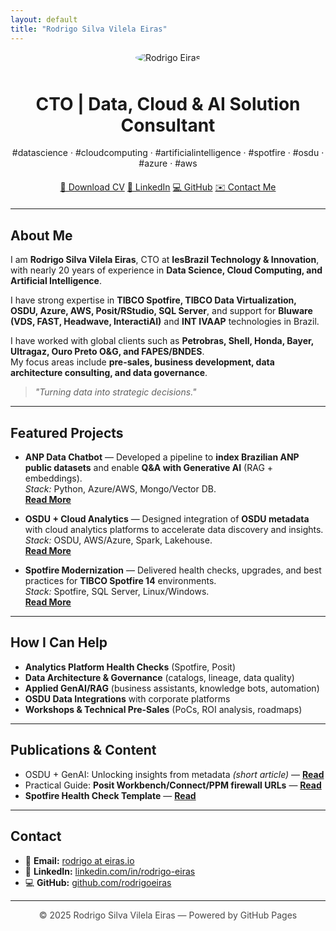 ```yaml
---
layout: default
title: "Rodrigo Silva Vilela Eiras"
---
```


<!-- Hero section with profile picture -->
<p align="center">
  <img src="assets/img/rodrigo.jpg" alt="Rodrigo Eiras" style="max-width: 160px; border-radius: 50%; margin-bottom: 10px;">
</p>

<h1 align="center">CTO | Data, Cloud & AI Solution Consultant</h1>
<p align="center">
  #datascience · #cloudcomputing · #artificialintelligence · #spotfire · #osdu · #azure · #aws
</p>

<div align="center" style="margin: 20px 0;">
  <a href="assets/cv.pdf" class="btn">📄 Download CV</a>
  <a href="https://www.linkedin.com/in/rodrigo-eiras" class="btn">💼 LinkedIn</a>
  <a href="https://github.com/rodrigoeiras" class="btn">💻 GitHub</a>
  <a href="mailto:rodrigo.eiras@iesbrazil.com" class="btn btn-ghost">✉️ Contact Me</a>
</div>

---

## About Me
I am **Rodrigo Silva Vilela Eiras**, CTO at **IesBrazil Technology & Innovation**, with nearly 20 years of experience in **Data Science, Cloud Computing, and Artificial Intelligence**.  

I have strong expertise in **TIBCO Spotfire, TIBCO Data Virtualization, OSDU, Azure, AWS, Posit/RStudio, SQL Server**, and support for **Bluware (VDS, FAST, Headwave, InteractiAI)** and **INT IVAAP** technologies in Brazil.  

I have worked with global clients such as **Petrobras, Shell, Honda, Bayer, Ultragaz, Ouro Preto O&G, and FAPES/BNDES**.  
My focus areas include **pre-sales, business development, data architecture consulting, and data governance**.

> *"Turning data into strategic decisions."*

---

## Featured Projects
- **ANP Data Chatbot** — Developed a pipeline to **index Brazilian ANP public datasets** and enable **Q&A with Generative AI** (RAG + embeddings).  
  _Stack:_ Python, Azure/AWS, Mongo/Vector DB.  
  **[Read More](#)**

- **OSDU + Cloud Analytics** — Designed integration of **OSDU metadata** with cloud analytics platforms to accelerate data discovery and insights.  
  _Stack:_ OSDU, AWS/Azure, Spark, Lakehouse.  
  **[Read More](#)**

- **Spotfire Modernization** — Delivered health checks, upgrades, and best practices for **TIBCO Spotfire 14** environments.  
  _Stack:_ Spotfire, SQL Server, Linux/Windows.  
  **[Read More](#)**

---

## How I Can Help
- **Analytics Platform Health Checks** (Spotfire, Posit)  
- **Data Architecture & Governance** (catalogs, lineage, data quality)  
- **Applied GenAI/RAG** (business assistants, knowledge bots, automation)  
- **OSDU Data Integrations** with corporate platforms  
- **Workshops & Technical Pre-Sales** (PoCs, ROI analysis, roadmaps)  

---

## Publications & Content
- OSDU + GenAI: Unlocking insights from metadata _(short article)_ — **[Read](#)**  
- Practical Guide: **Posit Workbench/Connect/PPM firewall URLs** — **[Read](#)**  
- **Spotfire Health Check Template** — **[Read](#)**  

---

## Contact
- 📧 **Email:** [rodrigo at eiras.io](mailto:rodrigo@eiras.io)  
- 🔗 **LinkedIn:** [linkedin.com/in/rodrigo-eiras](https://www.linkedin.com/in/rodrigo-eiras)  
- 💻 **GitHub:** [github.com/rodrigoeiras](https://github.com/rodrigoeiras)  

---

<p align="center" style="opacity:.8">
© 2025 Rodrigo Silva Vilela Eiras — Powered by GitHub Pages
</p>
